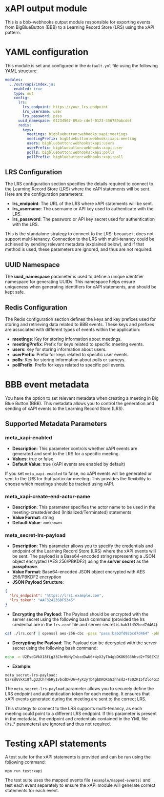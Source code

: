 # xAPI output module
This is a bbb-webhooks output module responsible for exporting events from BigBlueButton (BBB) to a Learning Record Store (LRS) using the xAPI pattern.

# YAML configuration
This module is set and configured in the `default.yml` file using the following YAML structure:

```yml
modules:
  ../out/xapi/index.js:
    enabled: true
    type: out
    config:
      lrs:
        lrs_endpoint: https://your_lrs.endpoint
        lrs_username: user
        lrs_password: pass
      uuid_namespace: 01234567-89ab-cdef-0123-456789abcdef
      redis:
        keys:
          meetings: bigbluebutton:webhooks:xapi:meetings
          meetingPrefix: bigbluebutton:webhooks:xapi:meeting
          users: bigbluebutton:webhooks:xapi:users
          userPrefix: bigbluebutton:webhooks:xapi:user
          polls: bigbluebutton:webhooks:xapi:polls
          pollPrefix: bigbluebutton:webhooks:xapi:poll
```
## LRS Configuration
The LRS configuration section specifies the details required to connect to the Learning Record Store (LRS) where the xAPI statements will be sent. Here are the configuration parameters:

- **lrs_endpoint**: The URL of the LRS where xAPI statements will be sent.
- **lrs_username**: The username or API key used to authenticate with the LRS.
- **lrs_password**: The password or API key secret used for authentication with the LRS.

This is the standalone strategy to connect to the LRS, because it does not support multi-tenancy. Connection to the LRS with multi-tenancy could be achieved by sending relevant metadata (explained below), and if that method is used, these parameters are ignored, and thus are not required.

## UUID Namespace
The **uuid_namespace** parameter is used to define a unique identifier namespace for generating UUIDs. This namespace helps ensure uniqueness when generating identifiers for xAPI statements, and should be kept safe.

## Redis Configuration
The Redis configuration section defines the keys and key prefixes used for storing and retrieving data related to BBB events. These keys and prefixes are associated with different types of events within the application:

- **meetings**: Key for storing information about meetings.
- **meetingPrefix**: Prefix for keys related to specific meeting events.
- **users**: Key for storing information about users.
- **userPrefix**: Prefix for keys related to specific user events.
- **polls**: Key for storing information about polls or surveys.
- **pollPrefix**: Prefix for keys related to specific poll events.

# BBB event metadata
You have the option to set relevant metadata when creating a meeting in Big Blue Button (BBB). This metadata allows you to control the generation and sending of xAPI events to the Learning Record Store (LRS).

## Supported Metadata Parameters
### meta_xapi-enabled
- **Description**: This parameter controls whether xAPI events are generated and sent to the LRS for a specific meeting.
- **Values**: true or false
- **Default Value**: true (xAPI events are enabled by default)

If you set `meta_xapi-enabled` to false, no xAPI events will be generated or sent to the LRS for that particular meeting. This provides the flexibility to choose which meetings should be tracked using xAPI.

### meta_xapi-create-end-actor-name
- **Description**: This parameter specifies the actor name to be used in the meeting-created/ended (Initialized/Terminated) statements
- **Value Format**: string
- **Default Value**: `<unknown>`

### meta_secret-lrs-payload
- **Description**: This parameter allows you to specify the credentials and endpoint of the Learning Record Store (LRS) where the xAPI events will be sent. The payload is a Base64-encoded string representing a JSON object encrypted (AES 256/PBKDF2) using the **server secret** as the **passphrase**.
- **Value Format**: Base64-encoded JSON object encrypted with AES 256/PBKDF2 encryption
- **JSON Payload Structure**:
```json
{
  "lrs_endpoint": "https://lrs1.example.com",
  "lrs_token": "AAF32423SDF5345"
}
```
- **Encrypting the Payload**: The Payload should be encrypted with the server secret using the following bash command (provided the lrs credential are in the `lrs.conf` file and server secret is `bab3fd92bcd7d464`):
```bash
cat ./lrs.conf | openssl aes-256-cbc -pass "pass:bab3fd92bcd7d464" -pbkdf2 -a -A
```
- **Decrypting the Payload**: The Payload can be decrypted with the server secret using the following bash command:
```bash
echo -n U2FsdGVkX18fLg33ChrHbHyIvbcdDwU6+4yX2yTb4gbDKOKSG3hhsd2+TS0ZK15fZlo4G1SQqaxm1OGo1fIsoji82T4SD4y5p1G2g9E9gAKzZC2Z5R454rw7/xGvX7uYGd/fbJcZraMYmafX1Zg3qA== | openssl aes-256-cbc -d -pass "pass:bab3fd92bcd7d464" -pbkdf2 -a -A
``````
- **Example**:
```
meta_secret-lrs-payload: U2FsdGVkX18fLg33ChrHbHyIvbcdDwU6+4yX2yTb4gbDKOKSG3hhsd2+TS0ZK15fZlo4G1SQqaxm1OGo1fIsoji82T4SD4y5p1G2g9E9gAKzZC2Z5R454rw7/xGvX7uYGd/fbJcZraMYmafX1Zg3qA==
```

The `meta_secret-lrs-payload` parameter allows you to securely define the LRS endpoint and authentication token for each meeting. It ensures that xAPI events generated during the meeting are sent to the correct LRS.

This strategy to connect to the LRS supports multi-tenancy, as each meeting could point to a different LRS endpoint. If this parameter is present in the metadata, the endpoint and credentials contained in the YML file (lrs_* parameters) are ignored and thus not required.

# Testing xAPI statements
A test suite for the xAPI statements is provided and can be run using the following command:
```
npm run test:xapi
```

The test suite uses the mapped events file `(example/mapped-events)` and test each event separately to ensure the xAPI module will generate correct statements for each event.
